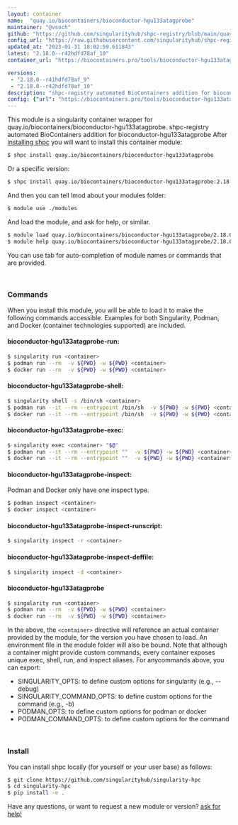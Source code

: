 ```yaml
---
layout: container
name:  "quay.io/biocontainers/bioconductor-hgu133atagprobe"
maintainer: "@vsoch"
github: "https://github.com/singularityhub/shpc-registry/blob/main/quay.io/biocontainers/bioconductor-hgu133atagprobe/container.yaml"
config_url: "https://raw.githubusercontent.com/singularityhub/shpc-registry/main/quay.io/biocontainers/bioconductor-hgu133atagprobe/container.yaml"
updated_at: "2023-01-31 18:02:59.611843"
latest: "2.18.0--r42hdfd78af_10"
container_url: "https://biocontainers.pro/tools/bioconductor-hgu133atagprobe"

versions:
 - "2.18.0--r41hdfd78af_9"
 - "2.18.0--r42hdfd78af_10"
description: "shpc-registry automated BioContainers addition for bioconductor-hgu133atagprobe"
config: {"url": "https://biocontainers.pro/tools/bioconductor-hgu133atagprobe", "maintainer": "@vsoch", "description": "shpc-registry automated BioContainers addition for bioconductor-hgu133atagprobe", "latest": {"2.18.0--r42hdfd78af_10": "sha256:cb65f60af0bf408cb2fdc732231de89d2410cac747d381f72e2d25ba8c4e5dc6"}, "tags": {"2.18.0--r41hdfd78af_9": "sha256:69b7ef0dc051f7a15062d9f14205c218660e3d353ac6b26c420a5dee3d8d7925", "2.18.0--r42hdfd78af_10": "sha256:cb65f60af0bf408cb2fdc732231de89d2410cac747d381f72e2d25ba8c4e5dc6"}, "docker": "quay.io/biocontainers/bioconductor-hgu133atagprobe"}
---
```


This module is a singularity container wrapper for quay.io/biocontainers/bioconductor-hgu133atagprobe.
shpc-registry automated BioContainers addition for bioconductor-hgu133atagprobe
After [installing shpc](#install) you will want to install this container module:


```bash
$ shpc install quay.io/biocontainers/bioconductor-hgu133atagprobe
```

Or a specific version:

```bash
$ shpc install quay.io/biocontainers/bioconductor-hgu133atagprobe:2.18.0--r42hdfd78af_10
```

And then you can tell lmod about your modules folder:

```bash
$ module use ./modules
```

And load the module, and ask for help, or similar.

```bash
$ module load quay.io/biocontainers/bioconductor-hgu133atagprobe/2.18.0--r42hdfd78af_10
$ module help quay.io/biocontainers/bioconductor-hgu133atagprobe/2.18.0--r42hdfd78af_10
```

You can use tab for auto-completion of module names or commands that are provided.

<br>

### Commands

When you install this module, you will be able to load it to make the following commands accessible.
Examples for both Singularity, Podman, and Docker (container technologies supported) are included.

#### bioconductor-hgu133atagprobe-run:

```bash
$ singularity run <container>
$ podman run --rm  -v ${PWD} -w ${PWD} <container>
$ docker run --rm  -v ${PWD} -w ${PWD} <container>
```

#### bioconductor-hgu133atagprobe-shell:

```bash
$ singularity shell -s /bin/sh <container>
$ podman run --it --rm --entrypoint /bin/sh  -v ${PWD} -w ${PWD} <container>
$ docker run --it --rm --entrypoint /bin/sh  -v ${PWD} -w ${PWD} <container>
```

#### bioconductor-hgu133atagprobe-exec:

```bash
$ singularity exec <container> "$@"
$ podman run --it --rm --entrypoint ""  -v ${PWD} -w ${PWD} <container> "$@"
$ docker run --it --rm --entrypoint ""  -v ${PWD} -w ${PWD} <container> "$@"
```

#### bioconductor-hgu133atagprobe-inspect:

Podman and Docker only have one inspect type.

```bash
$ podman inspect <container>
$ docker inspect <container>
```

#### bioconductor-hgu133atagprobe-inspect-runscript:

```bash
$ singularity inspect -r <container>
```

#### bioconductor-hgu133atagprobe-inspect-deffile:

```bash
$ singularity inspect -d <container>
```



#### bioconductor-hgu133atagprobe

```bash
$ singularity run <container>
$ podman run --rm  -v ${PWD} -w ${PWD} <container>
$ docker run --rm  -v ${PWD} -w ${PWD} <container>
```


In the above, the `<container>` directive will reference an actual container provided
by the module, for the version you have chosen to load. An environment file in the
module folder will also be bound. Note that although a container
might provide custom commands, every container exposes unique exec, shell, run, and
inspect aliases. For anycommands above, you can export:

 - SINGULARITY_OPTS: to define custom options for singularity (e.g., --debug)
 - SINGULARITY_COMMAND_OPTS: to define custom options for the command (e.g., -b)
 - PODMAN_OPTS: to define custom options for podman or docker
 - PODMAN_COMMAND_OPTS: to define custom options for the command

<br>

### Install

You can install shpc locally (for yourself or your user base) as follows:

```bash
$ git clone https://github.com/singularityhub/singularity-hpc
$ cd singularity-hpc
$ pip install -e .
```

Have any questions, or want to request a new module or version? [ask for help!](https://github.com/singularityhub/singularity-hpc/issues)